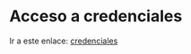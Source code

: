 
# Acceso a credenciales

Ir a este enlace: [credenciales](https://drive.google.com/drive/folders/1JiZ0qNhFjQmZSq-BI2v9AooNgzpqt-dq?usp=sharing)
